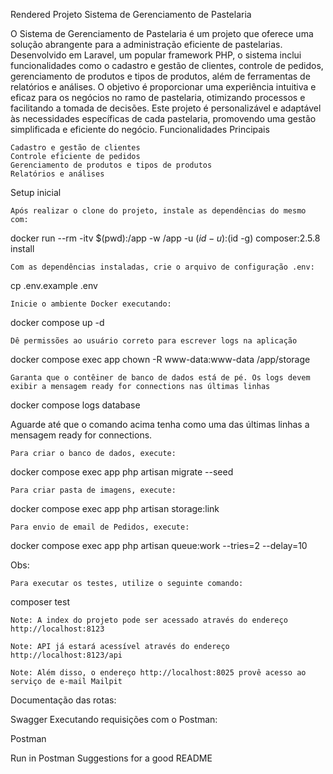 

Rendered
Projeto Sistema de Gerenciamento de Pastelaria

O Sistema de Gerenciamento de Pastelaria é um projeto que oferece uma solução abrangente para a administração eficiente de pastelarias. Desenvolvido em Laravel, um popular framework PHP, o sistema inclui funcionalidades como o cadastro e gestão de clientes, controle de pedidos, gerenciamento de produtos e tipos de produtos, além de ferramentas de relatórios e análises. O objetivo é proporcionar uma experiência intuitiva e eficaz para os negócios no ramo de pastelaria, otimizando processos e facilitando a tomada de decisões. Este projeto é personalizável e adaptável às necessidades específicas de cada pastelaria, promovendo uma gestão simplificada e eficiente do negócio.
Funcionalidades Principais

    Cadastro e gestão de clientes
    Controle eficiente de pedidos
    Gerenciamento de produtos e tipos de produtos
    Relatórios e análises

Setup inicial

    Após realizar o clone do projeto, instale as dependências do mesmo com:


docker run --rm -itv $(pwd):/app -w /app -u $(id -u):$(id -g) composer:2.5.8 install

    Com as dependências instaladas, crie o arquivo de configuração .env:

cp .env.example .env

    Inicie o ambiente Docker executando:

docker compose up -d

    Dê permissões ao usuário correto para escrever logs na aplicação

docker compose exec app chown -R www-data:www-data /app/storage

    Garanta que o contêiner de banco de dados está de pé. Os logs devem exibir a mensagem ready for connections nas últimas linhas

docker compose logs database

Aguarde até que o comando acima tenha como uma das últimas linhas a mensagem ready for connections.

    Para criar o banco de dados, execute:

docker compose exec app php artisan migrate --seed

    Para criar pasta de imagens, execute:

docker compose exec app php artisan storage:link

    Para envio de email de Pedidos, execute:

docker compose exec app php artisan queue:work --tries=2 --delay=10

Obs:

    Para executar os testes, utilize o seguinte comando:

composer test

    Note: A index do projeto pode ser acessado através do endereço http://localhost:8123

    Note: API já estará acessível através do endereço http://localhost:8123/api

    Note: Além disso, o endereço http://localhost:8025 provê acesso ao serviço de e-mail Mailpit

Documentação das rotas:

Swagger
Executando requisições com o Postman:

Postman

Run in Postman
Suggestions for a good README
